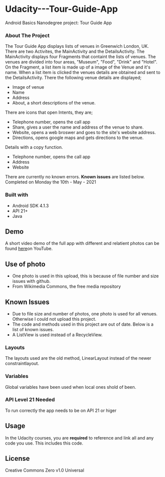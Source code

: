 # Udacity---Tour-Guide-App
Android Basics Nanodegree project: Tour Guide App
### About The Project ###
The Tour Guide App displays lists of venues in Greenwich London, UK. There are two Activites, the MainActivity and the DetailsActivity. The MainActivity displays four Fragments that containt the lists of venues. The venues are divided into four areas, "Museum", "Food", "Drink" and "Hotel". On the Fragment, a list item is made up of a image of the Venue and it's name. When a list item is clicked the venues details are obtained and sent to the DetailsActivity. There the following venue details are displayed;
- Image of venue
- Name
- Address 
- About, a short descriptions of the venue.

There are icons that open Intents, they are;
- Telephone number, opens the call app
- Share, gives a user the name and address of the venue to share.
- Website, opens a web broswer and goes to the site's website address.
- Directions, opens google maps and gets directions to the venue. 

Details with a copy function.
- Telephone number, opens the call app
- Address
- Website

There are currently no known errors. __Known issues__ are listed below.
Completed on Monday the 10th - May - 2021
### Built with ###
- Android SDK 4.1.3
- API 21+
- Java

## Demo ##
A short video demo of the full app with different and relatient photos can be found [here](https://youtu.be/NvS4BvWE-Bs)on YouTube.

## Use of photo ##
- One photo is used in this upload, this is because of file number and size issues with github.
- From Wikimedia Commons, the free media repository


## Known Issues ##
- Due to file size and number of photos, one photo is used for all venues. Otherwise I could not upload this project.
- The code and methods used in this project are out of date. Below is a list of known issues.
- A ListView is used instead of a RecycleView.

### Layouts ###
The layouts used are the old method, LinearLayout instead of the newer constraintlayout.

### Variables ###
Global variables have been used when local ones shold of been.

### API Level 21 Needed ###
To run correctly the app needs to be on API 21 or higer

## Usage ##
In the Udacity courses, you are **required** to reference and link all and any code you use. This includes this code.

## License ##
Creative Commons Zero v1.0 Universal
